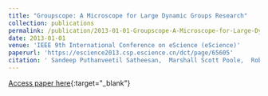 ```yaml
---
title: "Groupscope: A Microscope for Large Dynamic Groups Research"
collection: publications
permalink: /publication/2013-01-01-Groupscope-A-Microscope-for-Large-Dynamic-Groups-Research
date: 2013-01-01
venue: 'IEEE 9th International Conference on eScience (eScience)'
paperurl: 'https://escience2013.csp.escience.cn/dct/page/65605'
citation: ' Sandeep Puthanveetil Satheesan,  Marshall Scott Poole,  Rob Kooper,  Kenton McHenry, &quot;Groupscope: A Microscope for Large Dynamic Groups Research.&quot; IEEE 9th International Conference on eScience (eScience), 2013.'
---
```

[Access paper here](https://escience2013.csp.escience.cn/dct/page/65605){:target="_blank"}
